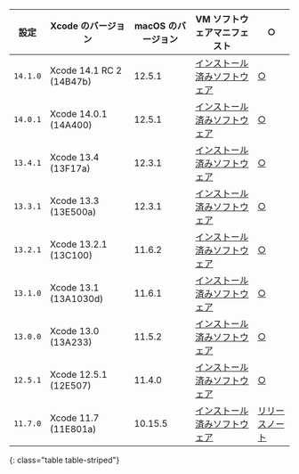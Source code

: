  | 設定       | Xcode のバージョン             | macOS のバージョン | VM ソフトウェアマニフェスト                                                                              | ○                                                                   |
 | -------- | ------------------------ | ------------ | -------------------------------------------------------------------------------------------- | ------------------------------------------------------------------- |
 | `14.1.0` | Xcode 14.1 RC 2 (14B47b) | 12.5.1       | [インストール済みソフトウェア](https://circle-macos-docs.s3.amazonaws.com/image-manifest/v9002/index.html) | [○](https://discuss.circleci.com/t/xcode-14-1-rc-2-released/45890)  |
 | `14.0.1` | Xcode 14.0.1 (14A400)    | 12.5.1       | [インストール済みソフトウェア](https://circle-macos-docs.s3.amazonaws.com/image-manifest/v8824/index.html) | [○](https://discuss.circleci.com/t/xcode-14-0-1-rc-released/45424)  |
 | `13.4.1` | Xcode 13.4 (13F17a)      | 12.3.1       | [インストール済みソフトウェア](https://circle-macos-docs.s3.amazonaws.com/image-manifest/v8094/index.html) | [○](https://discuss.circleci.com/t/xcode-13-4-1-released/44328)     |
 | `13.3.1` | Xcode 13.3 (13E500a)     | 12.3.1       | [インストール済みソフトウェア](https://circle-macos-docs.s3.amazonaws.com/image-manifest/v7555/index.html) | [○](https://discuss.circleci.com/t/xcode-13-3-1-released/43675)     |
 | `13.2.1` | Xcode 13.2.1 (13C100)    | 11.6.2       | [インストール済みソフトウェア](https://circle-macos-docs.s3.amazonaws.com/image-manifest/v6690/index.html) | [○](https://discuss.circleci.com/t/xcode-13-2-1-released/42334)     |
 | `13.1.0` | Xcode 13.1 (13A1030d)    | 11.6.1       | [インストール済みソフトウェア](https://circle-macos-docs.s3.amazonaws.com/image-manifest/v6269/index.html) | [○](https://discuss.circleci.com/t/xcode-13-1-rc-released/41577)    |
 | `13.0.0` | Xcode 13.0 (13A233)      | 11.5.2       | [インストール済みソフトウェア](https://circle-macos-docs.s3.amazonaws.com/image-manifest/v6052/index.html) | [○](https://discuss.circleci.com/t/xcode-13-rc-released/41256)      |
 | `12.5.1` | Xcode 12.5.1 (12E507)    | 11.4.0       | [インストール済みソフトウェア](https://circle-macos-docs.s3.amazonaws.com/image-manifest/v5775/index.html) | [○](https://discuss.circleci.com/t/xcode-12-5-1-released/40490)     |
 | `11.7.0` | Xcode 11.7 (11E801a)     | 10.15.5      | [インストール済みソフトウェア](https://circle-macos-docs.s3.amazonaws.com/image-manifest/v3587/index.html) | [リリースノート](https://discuss.circleci.com/t/xcode-11-7-released/37312) |
 {: class="table table-striped"}